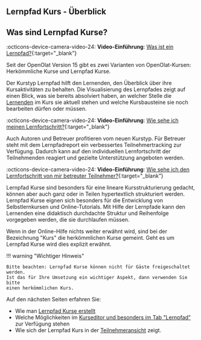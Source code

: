 ## Lernpfad Kurs - Überblick

## Was sind Lernpfad Kurse?

:octicons-device-camera-video-24: **Video-Einführung**: [Was ist ein Lernpfad?](<https://www.youtube.com/embed/XQJSf-9it_I>){:target="_blank”}

Seit der OpenOlat Version 15 gibt es zwei Varianten von OpenOlat-Kursen:
Herkömmliche Kurse und Lernpfad Kurse.

Der Kurstyp Lernpfad hilft den Lernenden, den Überblick über ihre
Kursaktivitäten zu behalten. Die Visualisierung des Lernpfades zeigt auf einen
Blick, was sie bereits absolviert haben, an welcher Stelle die [Lernenden](../learningresources/Learning_path_course_Participant_view.de.md) im Kurs sie
aktuell stehen und welche Kursbausteine sie noch bearbeiten dürfen oder
müssen.

:octicons-device-camera-video-24: **Video-Einführung**: [Wie sehe ich meinen Lernfortschritt?](<https://www.youtube.com/embed/sC2si_giXY8>){:target="_blank”}

Auch Autoren und Betreuer profitieren vom neuen Kurstyp. Für Betreuer steht
mit dem Lernpfadreport ein verbessertes Teilnehmertracking zur Verfügung.
Dadurch kann auf den individuellen Lernfortschritt der Teilnehmenden reagiert und
gezielte Unterstützung angeboten werden.

:octicons-device-camera-video-24: **Video-Einführung**: [Wie sehe ich den Lernfortschritt von mir betreuter Teilnehmer?](<https://www.youtube.com/embed/VO7TyxN9EOA>){:target="_blank”}

Lernpfad Kurse sind besonders für eine lineare Kursstrukturierung gedacht,
können aber auch ganz oder in Teilen hypertextlich strukturiert werden.
Lernpfad Kurse eignen sich besonders für die Entwicklung von Selbstlernkursen
und Online-Tutorials. Mit Hilfe der Lernpfade kann den Lernenden eine
didaktisch durchdachte Struktur und Reihenfolge vorgegeben werden, die sie durchlaufen
müssen.

Wenn in der Online-Hilfe nichts weiter erwähnt wird, sind bei der Bezeichnung
"Kurs" die herkömmlichen Kurse gemeint. Geht es um Lernpfad Kurse wird dies
explizit erwähnt.

!!! warning "Wichtiger Hinweis"

    Bitte beachten: Lernpfad Kurse können nicht für Gäste freigeschaltet werden.
    Ist das für Ihre Umsetzung ein wichtiger Aspekt, dann verwenden Sie bitte
    einen herkömmlichen Kurs.

  Auf den nächsten Seiten erfahren Sie: 


  * Wie man [Lernpfad Kurse erstellt](Creating_learning_path_courses.de.md)
  * Welche Möglichkeiten im [Kurseditor und besonders im Tab "Lernpfad"](../learningresources/Learning_path_course_Course_editor.de.md) zur Verfügung stehen
  * Wie sich der Lernpfad Kurs in der [Teilnehmeransicht](Learning_path_course_Participant_view.de.md) zeigt.
